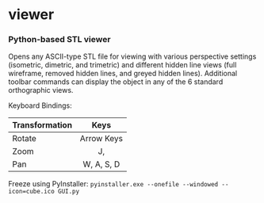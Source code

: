# viewer
### Python-based STL viewer

Opens any ASCII-type STL file for viewing with various perspective settings (isometric, dimetric, and trimetric) and different hidden line views (full wireframe, removed hidden lines, and greyed hidden lines). Additional toolbar commands can display the object in any of the 6 standard orthographic views.

Keyboard Bindings:

| Transformation| Keys          |
| ------------- |:-------------:|
| Rotate        | Arrow Keys    |
| Zoom          | J,            |
| Pan           | W, A, S, D    |


Freeze using PyInstaller:
```pyinstaller.exe --onefile --windowed --icon=cube.ico GUI.py```
